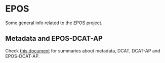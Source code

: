 # EPOS

Some general info related to the EPOS project.

## Metadata and EPOS-DCAT-AP

Check [this document](https://github.com/tsonne/EPOS/blob/master/Metadata/About_EPOS-DCAT-AP.md) for summaries about metadata, DCAT, DCAT-AP and EPOS-DCAT-AP.
